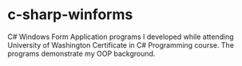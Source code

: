 # c-sharp-winforms
C# Windows Form Application programs I developed while attending University of Washington Certificate in C# Programming course.  The programs demonstrate my OOP background.
